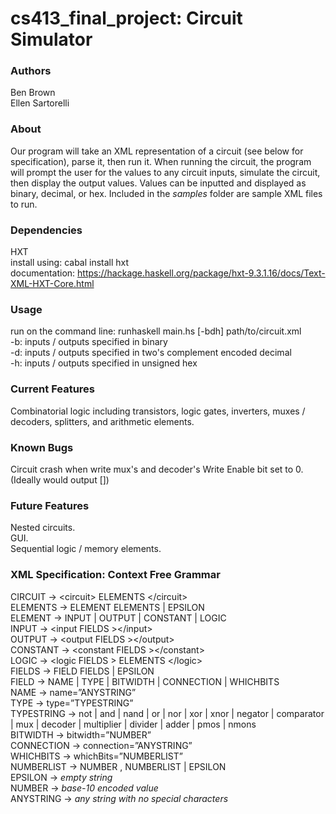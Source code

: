 # cs413_final_project: Circuit Simulator

### Authors
  Ben Brown  
  Ellen Sartorelli  

### About
  Our program will take an XML representation of a circuit (see below for specification), parse it, then run it. When running the circuit, the program will prompt the user for the values to any circuit inputs, simulate the circuit, then display the output values. Values can be inputted and displayed as binary, decimal, or hex. Included in the *samples* folder are sample XML files to run.

### Dependencies
  HXT  
    install using: cabal install hxt  
    documentation: https://hackage.haskell.org/package/hxt-9.3.1.16/docs/Text-XML-HXT-Core.html  

### Usage
   run on the command line: runhaskell main.hs [-bdh] path/to/circuit.xml  
   -b: inputs / outputs specified in binary  
   -d: inputs / outputs specified in two's complement encoded decimal  
   -h: inputs / outputs specified in unsigned hex  

### Current Features
  Combinatorial logic including transistors, logic gates, inverters, muxes / decoders, splitters, and arithmetic elements.  

### Known Bugs
  Circuit crash when write mux's and decoder's Write Enable bit set to 0. (Ideally would output [])  

### Future Features
  Nested circuits.  
  GUI.  
  Sequential logic / memory elements.  

### XML Specification: Context Free Grammar
  CIRCUIT       -> \<circuit\> ELEMENTS \</circuit\>  
  ELEMENTS      -> ELEMENT ELEMENTS | EPSILON  
  ELEMENT       -> INPUT | OUTPUT | CONSTANT | LOGIC  
  INPUT         -> \<input FIELDS \>\</input\>  
  OUTPUT        -> \<output FIELDS \>\</output\>  
  CONSTANT      -> \<constant FIELDS \>\</constant\>  
  LOGIC         -> \<logic FIELDS \> ELEMENTS \</logic\>  
  FIELDS        -> FIELD FIELDS | EPSILON  
  FIELD         -> NAME | TYPE | BITWIDTH | CONNECTION | WHICHBITS  
  NAME          -> name=”ANYSTRING”  
  TYPE          -> type=”TYPESTRING”  
  TYPESTRING    -> not | and | nand | or | nor | xor | xnor | negator | comparator | mux | decoder | multiplier | divider | adder | pmos | nmons  
  BITWIDTH      -> bitwidth=”NUMBER”  
  CONNECTION    -> connection=”ANYSTRING”  
  WHICHBITS     -> whichBits=”NUMBERLIST”  
  NUMBERLIST    -> NUMBER , NUMBERLIST | EPSILON  
  EPSILON       -> *empty string*  
  NUMBER        -> *base-10 encoded value*  
  ANYSTRING     -> *any string with no special characters*  
